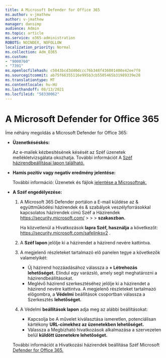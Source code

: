 ```yaml
---
title: A Microsoft Defender for Office 365
ms.author: v-jmathew
author: v-jmathew
manager: dansimp
audience: Admin
ms.topic: article
ms.service: o365-administration
ROBOTS: NOINDEX, NOFOLLOW
localization_priority: Normal
ms.collection: Adm_O365
ms.custom:
- "9000760"
- "7391"
ms.openlocfilehash: c5043bcd3d40dccc76b348f436001408e42ee7f9
ms.sourcegitcommit: ab75f66355116e995b3cb5505465b31989339e28
ms.translationtype: MT
ms.contentlocale: hu-HU
ms.lasthandoff: 08/13/2021
ms.locfileid: "58330062"
---
```

# <a name="fix-common-problems-with-microsoft-defender-for-office-365"></a>A Microsoft Defender for Office 365

Íme néhány megoldás a Microsoft Defender for Office 365:

- **Üzenetkéséskés:**

  Az e-mailek kézbesítésének késését az Széf üzenetek mellékletvizsgálata okozhatja. További információt A [Széf házirendbeállításai lapon található.](https://docs.microsoft.com/microsoft-365/security/office-365-security/safe-attachments#safe-attachments-policy-settings)

- **Hamis pozitív vagy negatív eredmény jelentése:**

  További információ: Üzenetek és fájlok [jelentése a Microsoftnak.](https://docs.microsoft.com/microsoft-365/security/office-365-security/report-junk-email-messages-to-microsoft)

- **A Széf engedélyezése:**

  1. A Microsoft 365 Defender portálon a E-mail küldése az & együttműködési házirendek és & szabályok veszélyforrásokkal kapcsolatos házirendek című Széf a Házirendek <https://security.microsoft.com/>  \>  \>  \>  **szakaszban.**

     Ha közvetlenül a Hivatkozások **lapra Széf, használja** a következőt: <https://security.microsoft.com/safelinksv2> .

  2. A **Széf lapon** jelölje ki a házirendet a házirend nevére kattintva.
  3. A megjelenő részleteket tartalmazó elő panelen tegye a következők valamelyikét:
     - Új házirend hozzáadásához válassza a **+ Létrehozás lehetőséget.** Elindul egy varázsló, amely segít meghatározni a házirendbeállításokat.
     - Meglévő házirend szerkesztéséhez jelölje ki a házirendet a házirend nevére kattintva. A megjelenő részleteket tartalmazó előgombra, a **Védelmi** beállítások csoportban válassza a Szerkesztés **lehetőséget.**
  4. A Védelmi **beállítások lapon** adja meg az alábbi beállításokat:
     - Kapcsolja be A művelet kiválasztása ismeretlen, potenciálisan kártékony **URL-címekhez az üzenetekben lehetőséget.**
     - Válassza a Megbízható hivatkozások alkalmazása a szervezeten belül **küldött üzenetekre lehetőséget.**

  További információt a Hivatkozási házirendek beállítása Széf Microsoft [Defender for Office 365.](https://docs.microsoft.com/microsoft-365/security/office-365-security/set-up-safe-links-policies)
